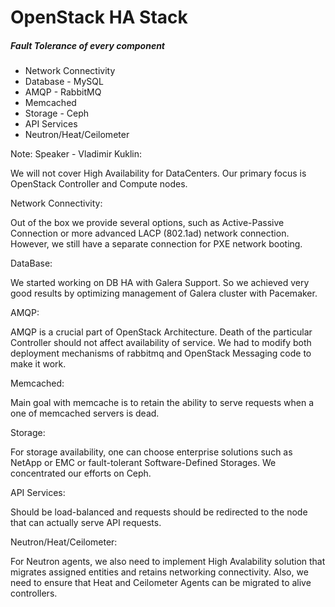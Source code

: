 # OpenStack HA Stack
##### Fault Tolerance of every component

- Network Connectivity <!-- .element: class="fragment" -->
- Database - MySQL <!-- .element: class="fragment" -->
- AMQP - RabbitMQ <!-- .element: class="fragment" -->
- Memcached <!-- .element: class="fragment" -->
- Storage - Ceph <!-- .element: class="fragment" -->
- API Services <!-- .element: class="fragment" -->
- Neutron/Heat/Ceilometer <!-- .element: class="fragment" -->

Note: Speaker - Vladimir Kuklin:

We will not cover High Availability for DataCenters.
Our primary focus is OpenStack Controller and Compute nodes.

Network Connectivity: 

Out of the box we provide several options, such as Active-Passive Connection or more advanced LACP (802.1ad) network connection. However, we still have a separate connection for PXE network booting.

DataBase:

We started working on DB HA with Galera Support. So we achieved very good results by optimizing management of Galera cluster with Pacemaker.

AMQP:

AMQP is a crucial part of OpenStack Architecture. Death of the particular Controller should not affect availability of service. We had to modify both deployment mechanisms of rabbitmq and OpenStack Messaging code to make it work.

Memcached:

Main goal with memcache is to retain the ability to serve requests when a one of memcached servers is dead.

Storage:

For storage availability, one can choose enterprise solutions such as NetApp or EMC or fault-tolerant Software-Defined Storages. We concentrated our efforts on Ceph.

API Services:

Should be load-balanced and requests should be redirected to the node that can actually serve API requests.

Neutron/Heat/Ceilometer:

For Neutron agents, we also need to implement High Avalability solution that migrates assigned entities and retains networking connectivity. Also, we need to ensure that Heat and Ceilometer Agents can be migrated to alive controllers.
